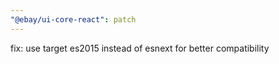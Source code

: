 ```yaml
---
"@ebay/ui-core-react": patch
---
```


fix: use target es2015 instead of esnext for better compatibility
